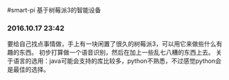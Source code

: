 #smart-pi
基于树莓派3的智能设备
 
### 2016.10.17 23:42
要给自己找点事情做，手上有一块闲置了很久的树莓派3，可以用它来做些什么有趣的东西。
初步打算做一个语音识别，然后在加上一些乱七八糟的东西上去。
关于语言的选用：java可能会支持的库比较多，python不熟悉，不过感觉python会是最佳的选择。

